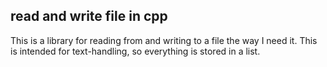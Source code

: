 ## read and write file in cpp

This is a library for reading from and writing to a file the way I need it.
This is intended for text-handling, so everything is stored in a list.